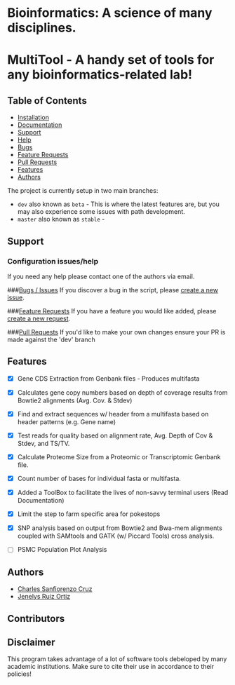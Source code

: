 # Bioinformatics: A science of many disciplines.

# MultiTool - A handy set of tools for any bioinformatics-related lab!


## Table of Contents
- [Installation]()
- [Documentation]()
- [Support](#support)
 - [Help](#configuration-issueshelp)
 - [Bugs](#bugs--issues)
 - [Feature Requests](#feature-requests)
 - [Pull Requests](#pull-requests)
- [Features](#features)
- [Authors](#authors)

The project is currently setup in two main branches:
- `dev` also known as `beta` - This is where the latest features are, but you may also experience some issues with path development.
- `master` also known as `stable` - 

## Support

### Configuration issues/help
If you need any help please contact one of the authors via email.

###[Bugs / Issues]()
If you discover a bug in the script, please [create a new issue]().

###[Feature Requests]()
If you have a feature you would like added, please [create a new request]().


###[Pull Requests]()
If you'd like to make your own changes ensure your PR is made against the 'dev' branch

## Features
- [x] Gene CDS Extraction from Genbank files - Produces multifasta
- [x] Calculates gene copy numbers based on depth of coverage results from Bowtie2 alignments (Avg. Cov. & Stdev)
- [x] Find and extract sequences w/ header from a multifasta based on header patterns (e.g. Gene name)
- [x] Test reads for quality based on alignment rate, Avg. Depth of Cov & Stdev, and TS/TV. 
- [x] Calculate Proteome Size from a Proteomic or Transcriptomic Genbank file.
- [x] Count number of bases for individual fasta or multifasta.
- [x] Added a ToolBox to facilitate the lives of non-savvy terminal users (Read Documentation)
- [x] Limit the step to farm specific area for pokestops
- [x] SNP analysis based on output from Bowtie2 and Bwa-mem alignments coupled with SAMtools and GATK (w/ Piccard Tools) cross analysis.
- [ ] PSMC Population Plot Analysis


## Authors
- [Charles Sanfiorenzo Cruz]() 
- [Jenelys Ruiz Ortiz]() 


## Contributors
 
  

## Disclaimer
This program takes advantage of a lot of software tools debeloped by many academic institutions. Make sure to cite their use in accordance to their policies!
